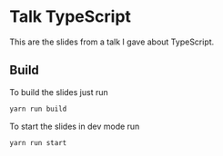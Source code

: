# Talk TypeScript

This are the slides from a talk I gave about TypeScript.

## Build

To build the slides just run 

```bash
yarn run build
```

To start the slides in dev mode run

```bash
yarn run start
```
